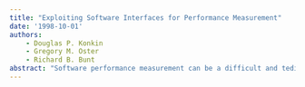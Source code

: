 ```yaml
---
title: "Exploiting Software Interfaces for Performance Measurement"
date: '1998-10-01'
authors: 
    - Douglas P. Konkin
    - Gregory M. Oster
    - Richard B. Bunt
abstract: "Software performance measurement can be a difficult and tedious procedure, and this difficulty may explain the lack of interest shown in software performance optimisation in all but the most demanding areas, such as parallel computation and embedded systems. This paper describes the measurement shim. an approach to software perfor-mance which we have found to significantly reduce the effort required to make performance measurements. The measurement shim exploits the interfaces between software modules, and allows measurement at both data stream and procedure call interfaces. Experimental results indicate that the measurement shim provides high-quality data, and can he inserted with low impact on system performance."
---
```



